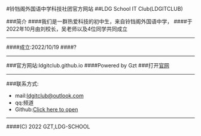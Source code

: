 #铃铛阁外国语中学科技社团官方网站
##LDG School IT Club(LDGITCLUB) 

###简介
####我们是一群热爱科技的初中生，来自铃铛阁外国语中学，
####于2022年10月由刘校长，吴老师以及4位同学共同成立

---
####成立:2022/10/19
####?

---
###官方网站:ldgitclub.github.io
####Powered by Gzt
###打开[官网](ldgschool.github.io)

---
###联系方式:

- mail:ldgitclub@outlook.com
- qq:频道
- Github:[Click here to open](https://github.com/LDGITCLUB/)

---
####(C) 2022  GZT,LDG-SCHOOL